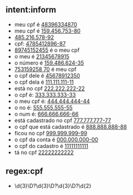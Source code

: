 ## intent:inform
- meu cpf é [48396334870](cpf)
- meu cpf é [159.456.753-80](cpf)
- [485.216.578-92](cpf)
- cpf: [4785412896-87](cpf)
- [89745152455](cpf) é o meu cpf
- o meu é [21345678915](cpf)
- o número é [159.486.624-35](cpf)
- [753159258 70](cpf) é meu cpf
- o cpf dele é [45678912350](cpf)
- o cpf dela é [111.111.111-11](cpf)
- está no cpf [222.222.222-22](cpf)
- o cpf é: [333.333.333-33](cpf)
- o meu cpf é: [444.444.444-44](cpf)
- o no é: [555.555.555-55](cpf)
- o num é: [666.666.666-66](cpf)
- está cadastrado no cpf [777.777.777-77](cpf)
- o cpf que está cadastrado é [888.888.888-88](cpf)
- ficou no cpf [999.999.999-99](cpf)
- o cpf da conta é [000.000.000-00](cpf)
- o cpf do cadastro é [11111111111](cpf)
- tá no cpf [22222222222](cpf)

## regex:cpf
- \d{3}\D?\d{3}\D?\d{3}\D?\d{2}